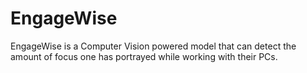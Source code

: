 # EngageWise
EngageWise is a Computer Vision powered model that can detect the amount of focus one has portrayed while working with their PCs.
